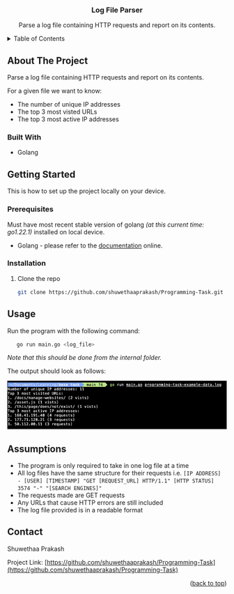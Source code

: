 <!-- Improved compatibility of back to top link: See: https://github.com/othneildrew/Best-README-Template/pull/73 -->
<a name="readme-top"></a>

<!-- PROJECT LOGO -->
<br />

<h3 align="center">Log File Parser</h3>

  <p align="center">
    Parse a log file containing HTTP requests and report on its contents.
    <br />
  </p>
</div>



<!-- TABLE OF CONTENTS -->
<details>
  <summary>Table of Contents</summary>
  <ol>
    <li>
      <a href="#about-the-project">About The Project</a>
      <ul>
        <li><a href="#built-with">Built With</a></li>
      </ul>
    </li>
    <li>
      <a href="#getting-started">Getting Started</a>
      <ul>
        <li><a href="#prerequisites">Prerequisites</a></li>
        <li><a href="#installation">Installation</a></li>
      </ul>
    </li>
    <li><a href="#usage">Usage</a></li>
    <li><a href="#assumptions">Assumptions</a></li>
    <li><a href="#contact">Contact</a></li>
  </ol>
</details>



<!-- ABOUT THE PROJECT -->
## About The Project
Parse a log file containing HTTP requests and report on its contents. 

For a given file we want to know:
- The number of unique IP addresses
- The top 3 most visted URLs
- The top 3 most active IP addresses


### Built With

* Golang


<!-- GETTING STARTED -->
## Getting Started

This is how to set up the project locally on your device. 

### Prerequisites

Must have most recent stable version of golang _(at this current time: go1.22.1)_ installed on local device.
* Golang - please refer to the [documentation](https://go.dev/doc/install) online.

### Installation

1. Clone the repo
   ```sh
   git clone https://github.com/shuwethaaprakash/Programming-Task.git
   ```


<!-- USAGE EXAMPLES -->
## Usage

Run the program with the following command:
```sh
   go run main.go <log_file>
```
_Note that this should be done from the internal folder._

The output should look as follows:

![output](/examples/output.png)


<!-- ASSUMPTIONS -->
## Assumptions

- The program is only required to take in one log file at a time
- All log files have the same structure for their requests i.e.
  `[IP ADDRESS] - [USER] [TIMESTAMP] "GET [REQUEST_URL] HTTP/1.1" [HTTP STATUS] 3574 "-" "[SEARCH ENGINES]"`
- The requests made are GET requests
- Any URLs that cause HTTP errors are still included
- The log file provided is in a readable format

<!-- CONTACT -->
## Contact

Shuwethaa Prakash

Project Link: [https://github.com/shuwethaaprakash/Programming-Task](https://github.com/shuwethaaprakash/Programming-Task)

<p align="right">(<a href="#readme-top">back to top</a>)</p>
